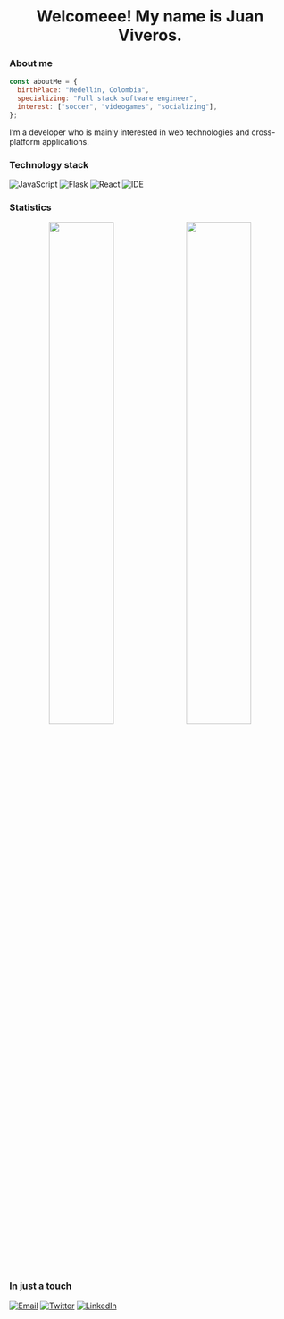 <h1 align="center">Welcomeee! My name is Juan Viveros.</h1>

### About me

```javascript
const aboutMe = {
  birthPlace: "Medellín, Colombia",
  specializing: "Full stack software engineer",
  interest: ["soccer", "videogames", "socializing"],
};
```
I’m a developer who is mainly interested in web technologies and cross-platform applications.

### Technology stack

![JavaScript](https://img.shields.io/badge/JavaScript-282c34?style=for-the-badge&logo=javascript&logoColor=white)
![Flask](https://img.shields.io/badge/Flask-282c34?style=for-the-badge&logo=flask&logoColor=white)
![React](https://img.shields.io/badge/React-282c34?style=for-the-badge&logo=react&logoColor=white)
![IDE](https://img.shields.io/badge/VisualStudioCode-282c34?style=for-the-badge&logo=visualstudiocode&logoColor=white)

### Statistics

<p align="center">
    <img width="48%" src="https://github-readme-stats.vercel.app/api?username=iStormie7&show_icons=true&theme=tokyonight" />
    <img width="48%" src="https://github-readme-streak-stats.herokuapp.com/?user=iStormie7&theme=tokyonight" />
</p>

### In just a touch

[![Email](https://img.shields.io/badge/Email-282c34?style=for-the-badge&logo=gmail)](mailto:jviverosd1@gmail.com)
[![Twitter](https://img.shields.io/badge/Twitter-282c34?style=for-the-badge&logo=twitter)](https://twitter.com/CreativityHyper)
[![LinkedIn](https://img.shields.io/badge/Linkedin-282c34?style=for-the-badge&logo=linkedin)](https://Linkedin.com/in/JuanViverosDev)
